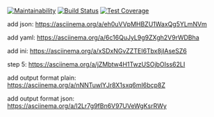 [![Maintainability](https://api.codeclimate.com/v1/badges/90617fa24b6166d89156/maintainability)](https://codeclimate.com/github/bukharovev/project-lvl2-s455/maintainability)
[![Build Status](https://travis-ci.org/bukharovev/project-lvl2-s455.svg?branch=master)](https://travis-ci.org/bukharovev/project-lvl2-s455)
[![Test Coverage](https://api.codeclimate.com/v1/badges/90617fa24b6166d89156/test_coverage)](https://codeclimate.com/github/bukharovev/project-lvl2-s455/test_coverage)

add json: https://asciinema.org/a/eh0uVVpMHBZU1WaxQg5YLmNVm

add yaml: https://asciinema.org/a/6c16QuJyL9g9ZXgh2V9rWDBha

add ini: https://asciinema.org/a/xSDxNGvZZTEI6Tbx8jIAseSZ6

step 5: https://asciinema.org/a/jZMbtw4H1TwzUSOjbOIss62LI

add output format plain: https://asciinema.org/a/nNNTuwlYJr8X1sxq6mI6bcp8Z

add output format json: https://asciinema.org/a/I2Lr7g9fBn6V97UVeWgKsrRWy